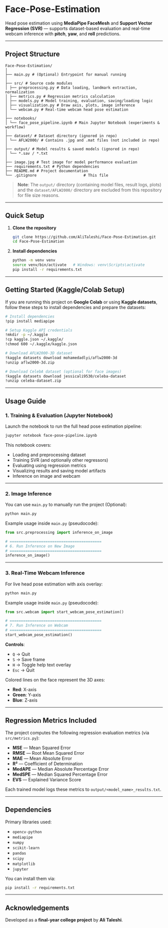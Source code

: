 # Face-Pose-Estimation

Head pose estimation using **MediaPipe FaceMesh** and **Support Vector Regression (SVR)** — supports dataset-based evaluation and real-time webcam inference with **pitch**, **yaw**, and **roll** predictions.

---

##  Project Structure

```
Face-Pose-Estimation/
│
├── main.py # (Optional) Entrypoint for manual running
│
├── src/ # Source code modules
│ ├── preprocessing.py # Data loading, landmark extraction, normalization
│ ├── metrics.py # Regression metrics calculation
│ ├── models.py # Model training, evaluation, saving/loading logic
│ ├── visualization.py # Draw axis, plots, image inference
│ └── webcam.py # Real-time webcam head pose estimation
│
├── notebooks/
│ └── face_pose_pipeline.ipynb # Main Jupyter Notebook (experiments & workflow)
│
├── dataset/ # Dataset directory (ignored in repo)
│ └── AFLW2000/ # Contains .jpg and .mat files (not included in repo)
│
├── output/ # Model results & saved models (ignored in repo)
│ └── *.sav / *.txt
│
├── image.jpg # Test image for model performance evaluation
├── requirements.txt # Python dependencies
├── README.md # Project documentation
└── .gitignore                     # This file
```

> **Note**: The `output/` directory (containing model files, result logs, plots) and the `dataset/AFLW2000/` directory are excluded from this repository for file size reasons.

---

##  Quick Setup

1. **Clone the repository**  
   ```bash
   git clone https://github.com/AliTaleshi/Face-Pose-Estimation.git
   cd Face-Pose-Estimation
   ```

2. **Install dependencies**  
   ```bash
   python -m venv venv
   source venv/bin/activate   # Windows: venv\Scripts\activate
   pip install -r requirements.txt
   ```

---

## Getting Started (Kaggle/Colab Setup)

If you are running this project on **Google Colab** or using **Kaggle datasets**, follow these steps to install dependencies and prepare the datasets:

```bash
# Install dependencies
!pip install mediapipe

# Setup Kaggle API credentials
!mkdir -p ~/.kaggle
!cp kaggle.json ~/.kaggle/
!chmod 600 ~/.kaggle/kaggle.json

# Download AFLW2000-3D dataset
!kaggle datasets download mohamedadlyi/aflw2000-3d
!unzip aflw2000-3d.zip

# Download CelebA dataset (optional for face images)
!kaggle datasets download jessicali9530/celeba-dataset
!unzip celeba-dataset.zip
```

---

##  Usage Guide

### 1. Training & Evaluation (Jupyter Notebook)
Launch the notebook to run the full head pose estimation pipeline:
```bash
jupyter notebook face-pose-pipeline.ipynb
```
This notebook covers:
- Loading and preprocessing dataset
- Training SVR (and optionally other regressors)
- Evaluating using regression metrics
- Visualizing results and saving model artifacts
- Inference on image and webcam

---

### 2. Image Inference
You can use `main.py` to manually run the project (Optional):
```bash
python main.py
```

Example usage inside `main.py` (pseudocode):
```python
from src.preprocessing import inference_on_image

# =========================================
# 6. Run Inference on New Image
# =========================================
inference_on_image()
```

---

### 3. Real-Time Webcam Inference
For live head pose estimation with axis overlay:
```bash
python main.py
```

Example usage inside `main.py` (pseudocode):
```python
from src.webcam import start_webcam_pose_estimation()

# =========================================
# 7. Run Inference on Webcam
# =========================================
start_webcam_pose_estimation()
```

**Controls**:
- `Q` → Quit  
- `S` → Save frame  
- `H` → Toggle help text overlay  
- `Esc` → Quit  

Colored lines on the face represent the 3D axes:
- **Red**: X-axis  
- **Green**: Y-axis  
- **Blue**: Z-axis  

---

##  Regression Metrics Included

The project computes the following regression evaluation metrics (via `src/metrics.py`):
- **MSE** — Mean Squared Error  
- **RMSE** — Root Mean Squared Error  
- **MAE** — Mean Absolute Error  
- **R²** — Coefficient of Determination  
- **MedAPE** — Median Absolute Percentage Error  
- **MedSPE** — Median Squared Percentage Error  
- **EVS** — Explained Variance Score  

Each trained model logs these metrics to `output/<model_name>_results.txt`.

---

##  Dependencies

Primary libraries used:
- `opencv-python`
- `mediapipe`
- `numpy`
- `scikit-learn`
- `pandas`
- `scipy`
- `matplotlib`
- `jupyter`

You can install them via:
```bash
pip install -r requirements.txt
```

---

##  Acknowledgements

Developed as a **final-year college project** by **Ali Taleshi**.
